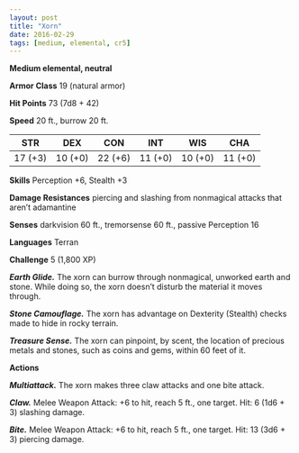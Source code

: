 ```yaml
---
layout: post
title: "Xorn"
date: 2016-02-29
tags: [medium, elemental, cr5]
---
```


**Medium elemental, neutral**

**Armor Class** 19 (natural armor)

**Hit Points** 73 (7d8 + 42)

**Speed** 20 ft., burrow 20 ft.

|   STR   |   DEX   |   CON   |   INT   |   WIS   |   CHA   |
|:-----:|:-----:|:-----:|:-----:|:-----:|:-----:|
| 17 (+3) | 10 (+0) | 22 (+6) | 11 (+0) | 10 (+0) | 11 (+0) |

**Skills** Perception +6, Stealth +3 

**Damage Resistances** piercing and slashing from nonmagical attacks that aren’t adamantine 

**Senses** darkvision 60 ft., tremorsense 60 ft., passive Perception 16 

**Languages** Terran 

**Challenge** 5 (1,800 XP)

***Earth Glide.*** The xorn can burrow through nonmagical, unworked earth and stone. While doing so, the xorn doesn’t disturb the material it moves through. 

***Stone Camouflage.*** The xorn has advantage on Dexterity (Stealth) checks made to hide in rocky terrain. 

***Treasure Sense.*** The xorn can pinpoint, by scent, the location of precious metals and stones, such as coins and gems, within 60 feet of it. 

**Actions** 

***Multiattack.*** The xorn makes three claw attacks and one bite attack. 

***Claw.*** Melee Weapon Attack: +6 to hit, reach 5 ft., one target. Hit: 6 (1d6 + 3) slashing damage. 

***Bite.*** Melee Weapon Attack: +6 to hit, reach 5 ft., one target. Hit: 13 (3d6 + 3) piercing damage.